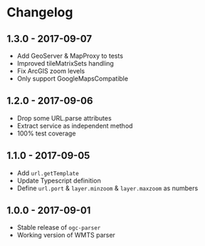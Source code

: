 # Changelog

## 1.3.0 - 2017-09-07

- Add GeoServer & MapProxy to tests
- Improved tileMatrixSets handling
- Fix ArcGIS zoom levels
- Only support GoogleMapsCompatible

## 1.2.0 - 2017-09-06

- Drop some URL.parse attributes
- Extract service as independent method
- 100% test coverage

## 1.1.0 - 2017-09-05

- Add `url.getTemplate`
- Update Typescript definition
- Define `url.port` & `layer.minzoom` & `layer.maxzoom` as numbers

## 1.0.0 - 2017-09-01

- Stable release of `ogc-parser`
- Working version of WMTS parser
